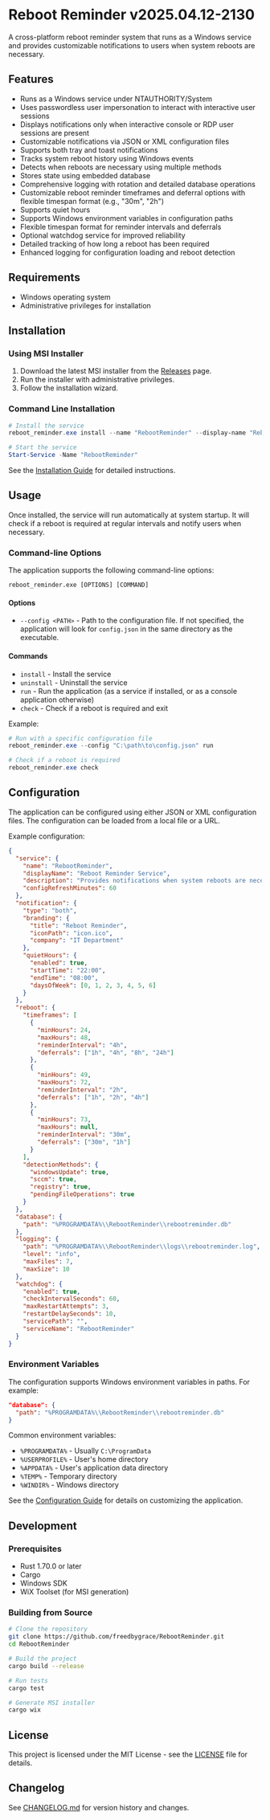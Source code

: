 # Reboot Reminder v2025.04.12-2130

A cross-platform reboot reminder system that runs as a Windows service and provides customizable notifications to users when system reboots are necessary.

## Features

- Runs as a Windows service under NTAUTHORITY/System
- Uses passwordless user impersonation to interact with interactive user sessions
- Displays notifications only when interactive console or RDP user sessions are present
- Customizable notifications via JSON or XML configuration files
- Supports both tray and toast notifications
- Tracks system reboot history using Windows events
- Detects when reboots are necessary using multiple methods
- Stores state using embedded database
- Comprehensive logging with rotation and detailed database operations
- Customizable reboot reminder timeframes and deferral options with flexible timespan format (e.g., "30m", "2h")
- Supports quiet hours
- Supports Windows environment variables in configuration paths
- Flexible timespan format for reminder intervals and deferrals
- Optional watchdog service for improved reliability
- Detailed tracking of how long a reboot has been required
- Enhanced logging for configuration loading and reboot detection

## Requirements

- Windows operating system
- Administrative privileges for installation

## Installation

### Using MSI Installer

1. Download the latest MSI installer from the [Releases](https://github.com/freedbygrace/RebootReminder/releases) page.
2. Run the installer with administrative privileges.
3. Follow the installation wizard.

### Command Line Installation

```powershell
# Install the service
reboot_reminder.exe install --name "RebootReminder" --display-name "Reboot Reminder Service" --description "Provides notifications when system reboots are necessary"

# Start the service
Start-Service -Name "RebootReminder"
```

See the [Installation Guide](docs/INSTALLATION.md) for detailed instructions.

## Usage

Once installed, the service will run automatically at system startup. It will check if a reboot is required at regular intervals and notify users when necessary.

### Command-line Options

The application supports the following command-line options:

```
reboot_reminder.exe [OPTIONS] [COMMAND]
```

#### Options

- `--config <PATH>` - Path to the configuration file. If not specified, the application will look for `config.json` in the same directory as the executable.

#### Commands

- `install` - Install the service
- `uninstall` - Uninstall the service
- `run` - Run the application (as a service if installed, or as a console application otherwise)
- `check` - Check if a reboot is required and exit

Example:

```powershell
# Run with a specific configuration file
reboot_reminder.exe --config "C:\path\to\config.json" run

# Check if a reboot is required
reboot_reminder.exe check
```

## Configuration

The application can be configured using either JSON or XML configuration files. The configuration can be loaded from a local file or a URL.

Example configuration:

```json
{
  "service": {
    "name": "RebootReminder",
    "displayName": "Reboot Reminder Service",
    "description": "Provides notifications when system reboots are necessary",
    "configRefreshMinutes": 60
  },
  "notification": {
    "type": "both",
    "branding": {
      "title": "Reboot Reminder",
      "iconPath": "icon.ico",
      "company": "IT Department"
    },
    "quietHours": {
      "enabled": true,
      "startTime": "22:00",
      "endTime": "08:00",
      "daysOfWeek": [0, 1, 2, 3, 4, 5, 6]
    }
  },
  "reboot": {
    "timeframes": [
      {
        "minHours": 24,
        "maxHours": 48,
        "reminderInterval": "4h",
        "deferrals": ["1h", "4h", "8h", "24h"]
      },
      {
        "minHours": 49,
        "maxHours": 72,
        "reminderInterval": "2h",
        "deferrals": ["1h", "2h", "4h"]
      },
      {
        "minHours": 73,
        "maxHours": null,
        "reminderInterval": "30m",
        "deferrals": ["30m", "1h"]
      }
    ],
    "detectionMethods": {
      "windowsUpdate": true,
      "sccm": true,
      "registry": true,
      "pendingFileOperations": true
    }
  },
  "database": {
    "path": "%PROGRAMDATA%\\RebootReminder\\rebootreminder.db"
  },
  "logging": {
    "path": "%PROGRAMDATA%\\RebootReminder\\logs\\rebootreminder.log",
    "level": "info",
    "maxFiles": 7,
    "maxSize": 10
  },
  "watchdog": {
    "enabled": true,
    "checkIntervalSeconds": 60,
    "maxRestartAttempts": 3,
    "restartDelaySeconds": 10,
    "servicePath": "",
    "serviceName": "RebootReminder"
  }
}
```

### Environment Variables

The configuration supports Windows environment variables in paths. For example:

```json
"database": {
  "path": "%PROGRAMDATA%\\RebootReminder\\rebootreminder.db"
}
```

Common environment variables:

- `%PROGRAMDATA%` - Usually `C:\ProgramData`
- `%USERPROFILE%` - User's home directory
- `%APPDATA%` - User's application data directory
- `%TEMP%` - Temporary directory
- `%WINDIR%` - Windows directory

See the [Configuration Guide](docs/CONFIGURATION.md) for details on customizing the application.

## Development

### Prerequisites

- Rust 1.70.0 or later
- Cargo
- Windows SDK
- WiX Toolset (for MSI generation)

### Building from Source

```bash
# Clone the repository
git clone https://github.com/freedbygrace/RebootReminder.git
cd RebootReminder

# Build the project
cargo build --release

# Run tests
cargo test

# Generate MSI installer
cargo wix
```

## License

This project is licensed under the MIT License - see the [LICENSE](LICENSE) file for details.

## Changelog

See [CHANGELOG.md](CHANGELOG.md) for version history and changes.
